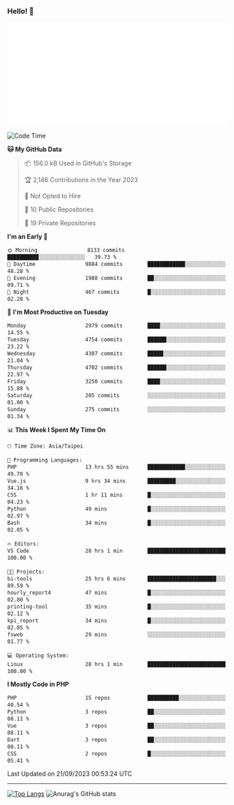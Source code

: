### Hello! 👋

![Metrics](/metrics.classic.svg)

<!--START_SECTION:waka-->
![Code Time](http://img.shields.io/badge/Code%20Time-634%20hrs%2035%20mins-blue)

**🐱 My GitHub Data** 

> 📦 156.0 kB Used in GitHub's Storage 
 > 
> 🏆 2,146 Contributions in the Year 2023
 > 
> 🚫 Not Opted to Hire
 > 
> 📜 10 Public Repositories 
 > 
> 🔑 19 Private Repositories 
 > 
**I'm an Early 🐤** 

```text
🌞 Morning                8133 commits        ██████████░░░░░░░░░░░░░░░   39.73 % 
🌆 Daytime                9884 commits        ████████████░░░░░░░░░░░░░   48.28 % 
🌃 Evening                1988 commits        ██░░░░░░░░░░░░░░░░░░░░░░░   09.71 % 
🌙 Night                  467 commits         █░░░░░░░░░░░░░░░░░░░░░░░░   02.28 % 
```
📅 **I'm Most Productive on Tuesday** 

```text
Monday                   2979 commits        ████░░░░░░░░░░░░░░░░░░░░░   14.55 % 
Tuesday                  4754 commits        ██████░░░░░░░░░░░░░░░░░░░   23.22 % 
Wednesday                4307 commits        █████░░░░░░░░░░░░░░░░░░░░   21.04 % 
Thursday                 4702 commits        ██████░░░░░░░░░░░░░░░░░░░   22.97 % 
Friday                   3250 commits        ████░░░░░░░░░░░░░░░░░░░░░   15.88 % 
Saturday                 205 commits         ░░░░░░░░░░░░░░░░░░░░░░░░░   01.00 % 
Sunday                   275 commits         ░░░░░░░░░░░░░░░░░░░░░░░░░   01.34 % 
```


📊 **This Week I Spent My Time On** 

```text
🕑︎ Time Zone: Asia/Taipei

💬 Programming Languages: 
PHP                      13 hrs 55 mins      ████████████░░░░░░░░░░░░░   49.70 % 
Vue.js                   9 hrs 34 mins       █████████░░░░░░░░░░░░░░░░   34.16 % 
CSS                      1 hr 11 mins        █░░░░░░░░░░░░░░░░░░░░░░░░   04.23 % 
Python                   49 mins             █░░░░░░░░░░░░░░░░░░░░░░░░   02.97 % 
Bash                     34 mins             █░░░░░░░░░░░░░░░░░░░░░░░░   02.05 % 

🔥 Editors: 
VS Code                  28 hrs 1 min        █████████████████████████   100.00 % 

🐱‍💻 Projects: 
bi-tools                 25 hrs 6 mins       ██████████████████████░░░   89.59 % 
hourly_report4           47 mins             █░░░░░░░░░░░░░░░░░░░░░░░░   02.80 % 
printing-tool            35 mins             █░░░░░░░░░░░░░░░░░░░░░░░░   02.12 % 
kpi_report               34 mins             █░░░░░░░░░░░░░░░░░░░░░░░░   02.05 % 
fsweb                    29 mins             ░░░░░░░░░░░░░░░░░░░░░░░░░   01.77 % 

💻 Operating System: 
Linux                    28 hrs 1 min        █████████████████████████   100.00 % 
```

**I Mostly Code in PHP** 

```text
PHP                      15 repos            ██████████░░░░░░░░░░░░░░░   40.54 % 
Python                   3 repos             ██░░░░░░░░░░░░░░░░░░░░░░░   08.11 % 
Vue                      3 repos             ██░░░░░░░░░░░░░░░░░░░░░░░   08.11 % 
Dart                     3 repos             ██░░░░░░░░░░░░░░░░░░░░░░░   08.11 % 
CSS                      2 repos             █░░░░░░░░░░░░░░░░░░░░░░░░   05.41 % 
```




 Last Updated on 21/09/2023 00:53:24 UTC
<!--END_SECTION:waka-->

<hr>

<span style="display:inline-block">[![Top Langs](https://github-readme-stats.vercel.app/api/top-langs/?username=maureendadap&layout=compact&theme=transparent)](https://github.com/anuraghazra/github-readme-stats)</span>
<span style="display:inline-block">![Anurag's GitHub stats](https://github-readme-stats.vercel.app/api?username=maureendadap&show_icons=true&theme=transparent&count_private=true)</span>

<!--
**MaureenDadap/maureendadap** is a ✨ _special_ ✨ repository because its `README.md` (this file) appears on your GitHub profile.

Here are some ideas to get you started:

- 🔭 I’m currently working on ...
- 🌱 I’m currently learning ...
- 👯 I’m looking to collaborate on ...
- 🤔 I’m looking for help with ...
- 💬 Ask me about ...
- 📫 How to reach me: ...
- 😄 Pronouns: ...
- ⚡ Fun fact: ...
-->
